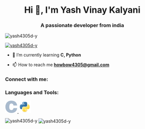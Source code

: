 <h1 align="center">Hi 👋, I'm Yash Vinay Kalyani</h1>
<h3 align="center">A passionate developer from india</h3>

<p align="left"> <img src="https://komarev.com/ghpvc/?username=yash4305d-y&label=Profile%20views&color=0e75b6&style=flat" alt="yash4305d-y" /> </p>

<p align="left"> <a href="https://github.com/ryo-ma/github-profile-trophy"><img src="https://github-profile-trophy.vercel.app/?username=yash4305d-y" alt="yash4305d-y" /></a> </p>

- 🌱 I’m currently learning **C, Python**

- 📫 How to reach me **howbow4305@gmail.com**

<h3 align="left">Connect with me:</h3>
<p align="left">
</p>

<h3 align="left">Languages and Tools:</h3>
<p align="left"> <a href="https://www.cprogramming.com/" target="_blank" rel="noreferrer"> <img src="https://raw.githubusercontent.com/devicons/devicon/master/icons/c/c-original.svg" alt="c" width="40" height="40"/> </a> <a href="https://www.python.org" target="_blank" rel="noreferrer"> <img src="https://raw.githubusercontent.com/devicons/devicon/master/icons/python/python-original.svg" alt="python" width="40" height="40"/> </a> </p>

<p><img align="left" src="https://github-readme-stats.vercel.app/api/top-langs?username=yash4305d-y&show_icons=true&locale=en&layout=compact" alt="yash4305d-y" /></p>

<p>&nbsp;<img align="center" src="https://github-readme-stats.vercel.app/api?username=yash4305d-y&show_icons=true&locale=en" alt="yash4305d-y" /></p>
